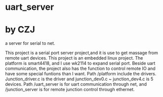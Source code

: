 # uart_server
# by CZJ
a server for serial to net.

This project is a serial port server project,and  it is use to get massage from remote uart devices.
This project is an embedded linux project. The platform is smart4418, and I use wk2114 to expand serial port.
Beside uart communication, the project also has the function to control remote IO and have some special funtions than I want.
Path /platform include the drivers. Junction_driver.c is the driver and junction_dev0.c ~ junction_dev4.c is 5 devices.
Path /uart_server is for uart communication through net, and /junction_server is for remote junction control through ethernet.
